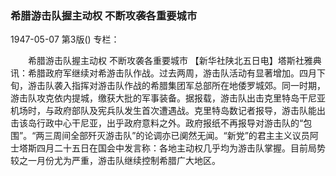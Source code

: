 ### 希腊游击队握主动权  不断攻袭各重要城市

1947-05-07
第3版()
专栏：

　　希腊游击队握主动权
    不断攻袭各重要城市
    【新华社陕北五日电】塔斯社雅典讯：希腊政府军继续对希游击队作战。过去两周，游击队活动有显著增加。四月下旬，游击队袭入指挥对游击队作战的希腊集团军总部所在地倭罗城郊。同一时期，游击队攻克依内提城，缴获大批的军事装备。据报载，游击队出击克里特岛干尼亚机场时，与政府部队及宪兵队发生首次遭遇战。克里特岛数记者报导，游击队能出击该岛行政中心干尼亚，出乎政府意料之外。政府报纸不再报导对游击队的“包围”。“两三周间全部歼灭游击队”的论调亦已阒然无闻。“新党”的君主主义议员阿士塔斯四月二十五日在国会中发言称：各地主动权几乎均为游击队掌握。目前局势较之一月份尤为严重，游击队继续控制希腊广大地区。
